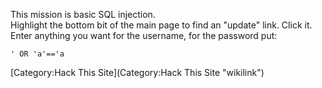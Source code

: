 This mission is basic SQL injection.\
Highlight the bottom bit of the main page to find an "update" link.
Click it.\
Enter anything you want for the username, for the password put:

    ' OR 'a'=='a

[Category:Hack This Site](Category:Hack This Site "wikilink")

